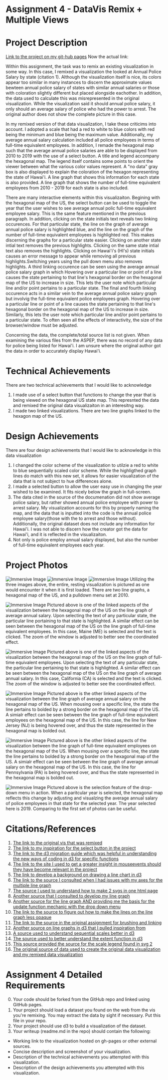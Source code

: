 Assignment 4 - DataVis Remix + Multiple Views
===

Project Description
===

[Link to the project on my git-hub pages]()
Now the actual link:

Within this assignment, the task was to remix an existing visualization in some way. In this case, I remixed a visualization the looked at Annual Police Salary by state (citation 1). Although the visualization itself is nice, its colors appear too similar in many instances to discern the approximate values bewteen annual police salary of states with similar annual salaries or those with coloration slightly different but placed alongside eachother. In addition, the data used to calculate this was misrepresented in the original visualization. While the visualization said it should annual police salary, it only should an average salary of police who had the power to arrest. The original author does not show the complete picture in this case.

In my remixed version of that data visualization, I take these criticims into account. I adopted a scale that had a red to white to blue colors with red being the minimum and blue being the maximum value. Additionally, my average annual salary calculation included all police employees in terms of full-time equivalent employees. In addition, I remade the hexagonal map such that the average annual police salaries are able to be displayed from 2010 to 2019 with the use of a select button. A title and legend accompany the hexagonal map. The legend itself contains some points to orient the viewer between what the various color values represent. A "no data" gray box is also displayed to explain the coloration of the hexagon representing the state of Hawai'i. A line graph that shows this information for each state is also provided. A line graph that shows the number of full-time equivalent employees from 2010 - 2019 for each state is also included.

There are many interactive elements within this visualizaiton. Begining with the hexagonal map of the US, the select button can be used to toggle the year that the user wishes to see average annual polic full-time equivalent employee salary. This is the same feature mentioned in the previous paragraph. In addition, clicking on the state initials text reveals two linking occurences. For that particular state, the line on the graph of average annual police salary is highlighted blue, and the line on the graph of the number of full-time equivalent employees is highlighted red. This makes discerning the graphs for a particular state easier. Clicking on another state intial text removes the previous highlights. Clicking on the same state intial text also removes the highlights. Clicking on Hawai'i's (HI's) state initials causes an error message to appear while removing all previous highlights.Switching years using the pull down menu also removes highlights. A third linking occurence can be seen using the average annual police salary graph in which Hovering over a particular line or point of a line causes the state pertaining to that line's hexagonal border on the hexagonal map of the US to increase in size. This lets the user note which particular line and/or point pertains to a particular state. The final and fourth linking occurence acts in a similar vein to the average annual police salary graph but involvig the full-time equivalent police employees graph. Hovering over a particular line or point of a line causes the state pertaining to that line's hexagonal border on the hexagonal map of the US to increase in size. Similarly, this lets the user note which particular line and/or point pertains to a particular state. To often seen all the effects of interactivity, the size of the browser/window must be adjusted. 

Concerning the data, the complete/total source list is not given. When examining the various files from the ASPEP, there was no record of any data for police being listed for Hawai'i. I am unsure where the original author got the data in order to accurately display Hawai'i. 

Technical Achievements
===
There are two technical achievements that I would like to acknowledge
1. I made use of a select button that functions to change the year that is being viewed on the hexagonal US state map. This represnted the data and remixed the original data visualizaiton in an interesitng way.
2. I made two linked visualizations. There are two line graphs linked to the hexagon map of the US. 

Design Achievements
===
There are four design achievements that I would like to acknowledge in this data visualization
1. I changed the color scheme of the visualization to utilzie a red to white to blue sequentially scaled color scheme. While the highligthed graph lines do match with this new set, it allows for easier visualization of the data that is not subject to hue differences alone.
2. I made a selected button to allow the user easy use in changing the year wished to be examined. It fits nicely below the graph in full-screen.
3. The data cited in the source of the documenation did not show average police salary, but rather showed annual police employee with power to arrest salary. My visualization accounts for this by properly naming the map, and the data that is inputted into the code is the annual police employee salary(those with the to arrest and those without). Additionally, the original dataset does not include any information for Hawai'i. I was not able to discern how the creator got the data for Hawai'i, and it is reflected in the visualizaiton.
4. Not only is police employ annual salary displayed, but also the number of full-time equivalent employees each year. 

Project Photos
===
![Immersive Image](Photo1.a.png)
![Immersive Image](Photo1.b.png)
![Immersive Image](Photo1.c.png)
Utilizing the three images above, the entire, resting visualization is pictured as one would encounter it when it is first loaded. There are two line graphs, a hexagonal map of the US, and a pulldown menu set at 2010. 

![Immersive Image](Photo2.png)
Pictured above is one of the linked aspects of the visualization between the hexagonal map of the US on the line graph of average annual salary. Upon selecting the text of any particular state, the particular line portaining to that state is highlighted. A similar effect can be seen between the hexagonal map of the US on the line graph of full-time equivalent employees. In this case, Maine (ME) is selected and the text is clicked. The zoom of the window is adjusted to better see the coordinated effect.

![Immersive Image](Photo3.png)
Pictured above is one of the linked aspects of the visualization between the hexagonal map of the US on the line graph of full-time equivalent employees. Upon selecting the text of any particular state, the particular line pertaining to that state is highlighted. A similar effect can be seen between the hexagonal map of the US on the line graph of average annual salary. In this case, California (CA) is selected and the text is clicked. The zoom of the window is adjusted to better see the coordinated effect.

![Immersive Image](Photo4.png)
Pictured above is the other linked aspects of the visualization between the line graph of average annual salary on the hexagonal map of the US. When mousing over a specific line, the state the line pertains to bolded by a strong border on the hexagonal map of the US. A simialr effect can be seen between the line graph of full-time equivalent employees on the hexagonal map of the US. In this case, the line for New Jersey (NJ) is being hovered over, and thus the state represented in the hexagonal map is bolded out.

![Immersive Image](Photo5.png)
Pictured above is the other linked aspects of the visualization between the line graph of full-time equivalent employees on the hexagonal map of the US. When mousing over a specific line, the state the line pertains to bolded by a strong border on the hexagonal map of the US. A simialr effect can be seen between the line graph of average annual salary on the hexagonal map of the US. In this case, the line for Pennsylvania (PA) is being hovered over, and thus the state represented in the hexagonal map is bolded out.

![Immersive Image](Photo6.png)
Pictured above is the selection feature of the drop-down menu in action. When a paritcular year is selected, the hexagonal map reflects this change by adjusting and visualzing the average annual salary of police employees in that state for the selected year. The year selected here is 2019. Comparing to the first set of photos can be useful.

Citations/References
===
1. [The link to the original vis that was remixed](https://www.reddit.com/r/dataisbeautiful/comments/lg2mo8/oc_average_police_salary_by_state/)
2. [The link to my inspiration for the select button in the project](https://observablehq.com/@jashkenas/inputs#selectDemo)
3. [The link to the d3 migration guide which was helpful in understanding the new ways of coding in d3 for specific functions](https://observablehq.com/@d3/d3v6-migration-guide#pointer)
4. [The link to the site I used to get a greater insight in mouseevents should they have become relevant in the project](https://observablehq.com/@d3/multitouch)
5. [The link to develop a background on drawing a line chart in d3](https://observablehq.com/@d3/line-chart)
6. [The link to the source I consulted when I had issues with my axes for the multiple line graph](https://www.tutorialsteacher.com/d3js/axes-in-d3)
7. [The source I used to understand how to make 2 svgs in one html page](https://www.chalcid.com/journal/2019/4/17/d3-dabbler-series)
8. [Another source that I consulted to develop my line graph](https://bl.ocks.org/d3noob/4abb9dc578abf070fe62302282a29c41)
9. [Another source for the line graph AND providing me the basis for the update function mechanic with the drop down menu](https://www.d3-graph-gallery.com/graph/line_select.html)
10. [The link to the source to figure out how to make the lines on the line graph less opaque](https://stackoverflow.com/questions/37597572/how-to-do-stroke-opacity0-with-d3)
11. [The link to the source in the original assignment for brushing and linking](https://observablehq.com/@philippkoytek/d3-part-3-brushing-and-linking?collection=@philippkoytek/d3-tutorial)
12. [Another source on line graphs in d3 that I pulled inspiration from](https://datawanderings.com/2019/10/28/tutorial-making-a-line-chart-in-d3-js-v-5/)
13. [A source used to understand sequential scales better in d3](https://observablehq.com/@d3/sequential-scales)
14. [The source used to better understand the extent function in d3](https://observablehq.com/@d3/d3-extent)
15. [This source provided the source for the scale legend found in svg 2](https://github.com/d3/d3-scale-chromatic)
16. [The original source of data used to create the original data visualization and my remixed data visualization](https://www.census.gov/programs-surveys/apes.html)

Assignment 4 Detailed Requirements
===

0. Your code should be forked from the GitHub repo and linked using GitHub pages.
1. Your project should load a dataset you found on the web from the vis you're remixing. You may extract the data by sight if necessary. Put this file in your repo.
2. Your project should use d3 to build a visualization of the dataset. 
3. Your writeup (readme.md in the repo) should contain the following:

- Working link to the visualization hosted on gh-pages or other external sources.
- Concise description and screenshot of your visualization.
- Description of the technical achievements you attempted with this visualization.
- Description of the design achievements you attempted with this visualization.